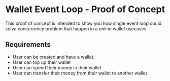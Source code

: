 # Wallet Event Loop - Proof of Concept

This proof of concept is intended to show you how single event loop could solve concurrency problem that happen in a online wallet usecases.

## Requirements

- User can be created and have a wallet.
- User can top up their wallet
- User can spend their money in their wallet
- User can transfer their money from their wallet to another wallet